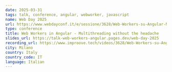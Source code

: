 ```yaml
---
date: 2025-03-31
tags: talk, conference, angular, webworker, javascript
name: Web Day 2025
url: https://www.webdayconf.it/e/sessione/3628/Web-Workers-su-Angular-Multithreading-senza-mal-di-testa
type: conference
title: Web Workers in Angular - Multithreading without the headache
slides_url: https://talk-web-workers-angular.pages.dev/web-day-2025
recording_url: https://www.improove.tech/videos/3628/Web-Workers-su-Angular-Multithreading-senza-mal-di-testa
city: Milano
country: Italy
country_code: IT
language: Italian
---
```

